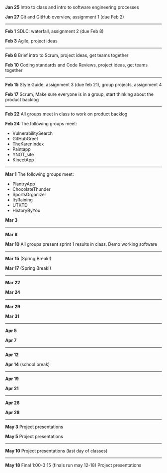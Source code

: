 **Jan 25** Intro to class and intro to software engineering processes

**Jan 27** Git and GitHub overview, assignment 1 (due Feb 2)

---

**Feb 1** SDLC: waterfall, assignment 2 (due Feb 8)

**Feb 3** Agile, project ideas

---

**Feb 8** Brief intro to Scrum, project ideas, get teams together

**Feb 10** Coding standards and Code Reviews, project ideas, get teams together

---

**Feb 15** Style Guide, assignment 3 (due feb 21), group projects, assignment 4 

**Feb 17** Scrum, Make sure everyone is in a group, start thinking about the product backlog

---

**Feb 22** All groups meet in class to work on product backlog

**Feb 24** The following groups meet:
- VulnerabilitySearch 
- GitHubGreet
- TheKarenIndex
- Paintapp
- YNOT_site
- KinectApp

---

**Mar 1** The following groups meet:
- PlantryApp
- ChocolateThunder
- SportsOrganizer
- ItsRaining
- UTKTD
- HistoryByYou

**Mar 3**

---

**Mar 8**

**Mar 10** All groups present sprint 1 results in class. Demo working software

---

**Mar 15** (Spring Break!)

**Mar 17** (Spring Break!)

---

**Mar 22**

**Mar 24**

---

**Mar 29**

**Mar 31**

---

**Apr 5**

**Apr 7**

---

**Apr 12**

**Apr 14** (school break)

---

**Apr 19**

**Apr 21**

---

**Apr 26**

**Apr 28**

---

**May 3** Project presentations

**May 5** Project presentations

---

**May 10** Project presentations (last day of classes)

---

**May 18** Final 1:00-3:15 (finals run may 12-18) Project presentations

 
